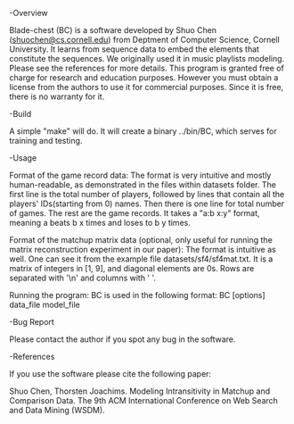-Overview

Blade-chest (BC) is a software developed by Shuo Chen (shuochen@cs.cornell.edu) from Deptment of Computer Science, Cornell University. It learns from sequence data to embed the elements that constitute the sequences. We originally used it in music playlists modeling. Please see the references for more details. This program is granted free of charge for research and education purposes. However you must obtain a license from the authors to use it for commercial purposes. Since it is free, there is no warranty for it.

-Build

A simple "make" will do. It will create a binary ../bin/BC, which serves for training and testing.

-Usage

Format of the game record data:
The format is very intuitive and mostly human-readable, as demonstrated in the files within datasets folder. The first line is the total number of players, followed by lines that contain all the players' IDs(starting from 0) names. Then there is one line for total number of games. The rest are the game records. It takes a "a:b x:y" format, meaning a beats b x times and loses to b y times.

Format of the matchup matrix data (optional, only useful for running the matrix reconstruction experiment in our paper):
The format is intuitive as well. One can see it from the example file datasets/sf4/sf4mat.txt. It is a matrix of integers in [1, 9], and diagonal elements are 0s. Rows are separated with '\n' and columns with ' '.

Running the program:
BC is used in the following format:
BC [options] data_file model_file


-Bug Report

Please contact the author if you spot any bug in the software.

-References

If you use the software please cite the following paper:

Shuo Chen, Thorsten Joachims. Modeling Intransitivity in Matchup and Comparison Data. The 9th ACM International Conference on Web Search and Data Mining (WSDM).
